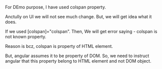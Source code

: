 For DEmo purpose, I have used colspan property.

Anctully on UI we will not see much change. But, we will get idea what it does.

If we used [colspan]="colspan". Then, We will get error saying - colspan is not known property.

Reason is bcz, colspan is property of <td> HTML element.

But, angular assumes it to be property of DOM. So, we need to instruct angular that this property belong to HTML element and not DOM object.
